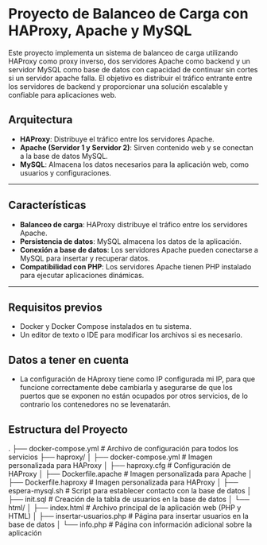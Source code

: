 # Proyecto de Balanceo de Carga con HAProxy, Apache y MySQL

Este proyecto implementa un sistema de balanceo de carga utilizando HAProxy como proxy inverso, dos servidores Apache como backend y un servidor MySQL como base de datos con capacidad de continuar sin cortes si un servidor apache falla. El objetivo es distribuir el tráfico entrante entre los servidores
de backend y proporcionar una solución escalable y confiable para aplicaciones web.

## Arquitectura

- **HAProxy**: Distribuye el tráfico entre los servidores Apache.
- **Apache (Servidor 1 y Servidor 2)**: Sirven contenido web y se conectan a la base de datos MySQL.
- **MySQL**: Almacena los datos necesarios para la aplicación web, como usuarios y configuraciones.

---

## Características

- **Balanceo de carga**: HAProxy distribuye el tráfico entre los servidores Apache.
- **Persistencia de datos**: MySQL almacena los datos de la aplicación.
- **Conexión a base de datos**: Los servidores Apache pueden conectarse a MySQL para insertar y recuperar datos.
- **Compatibilidad con PHP**: Los servidores Apache tienen PHP instalado para ejecutar aplicaciones dinámicas.

---

## Requisitos previos

- Docker y Docker Compose instalados en tu sistema.
- Un editor de texto o IDE para modificar los archivos si es necesario.


## Datos a tener en cuenta

- La configuración de HAproxy tiene como IP configurada mi IP, para que funcione correctamente debe cambiarla y asegurarse de que los puertos que se exponen no están ocupados por otros servicios, de lo contrario los contenedores no se levenatarán.


## Estructura del Proyecto

.
├── docker-compose.yml                  # Archivo de configuración para todos los servicios
├── haproxy/
│   ├── docker-compose.yml              # Imagen personalizada para HAProxy
│   ├── haproxy.cfg                     # Configuración de HAProxy
│   ├── Dockerfile.apache               # Imagen personalizada para Apache
│   ├── Dockerfile.haproxy              # Imagen personalizada para HAProxy
│   ├── espera-mysql.sh                 # Script para establecer contacto con la base de datos
│   ├── init.sql                        # Creación de la tabla de usuarios en la base de datos
│   └── html/
│       ├── index.html                  # Archivo principal de la aplicación web (PHP y HTML)
│       ├── insertar-usuarios.php       # Página para insertar usuarios en la base de datos
│       └── info.php                    # Página con información adicional sobre la aplicación

